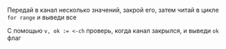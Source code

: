 Передай в канал несколько значений, закрой его, затем
читай в цикле ```for range``` и выведи все

С помощью ```v, ok := <-ch``` проверь, когда канал закрылся, и выведи
```ok``` флаг